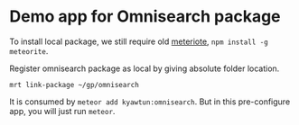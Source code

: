# Demo app for Omnisearch package

To install local package, we still require old [meteriote](https://github.com/oortcloud/meteorite), `npm install -g meteorite`.

Register omnisearch package as local by giving absolute folder location.

    mrt link-package ~/gp/omnisearch

It is consumed by `meteor add kyawtun:omnisearch`. But in this pre-configure app, you will just run `meteor`.

